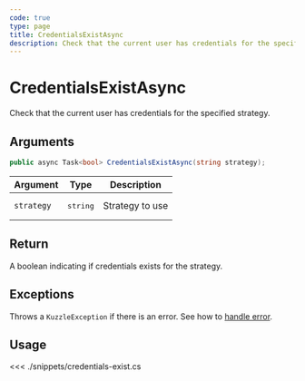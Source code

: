 ```yaml
---
code: true
type: page
title: CredentialsExistAsync
description: Check that the current user has credentials for the specified strategy.
---
```


# CredentialsExistAsync

Check that the current user has credentials for the specified strategy.

## Arguments

```csharp
public async Task<bool> CredentialsExistAsync(string strategy);
```

| Argument   | Type              | Description     |
|------------|-------------------|-----------------|
| `strategy` | <pre>string</pre> | Strategy to use |

## Return

A boolean indicating if credentials exists for the strategy.

## Exceptions

Throws a `KuzzleException` if there is an error. See how to [handle error](/sdk/csharp/1/essentials/error-handling).

## Usage

<<< ./snippets/credentials-exist.cs

